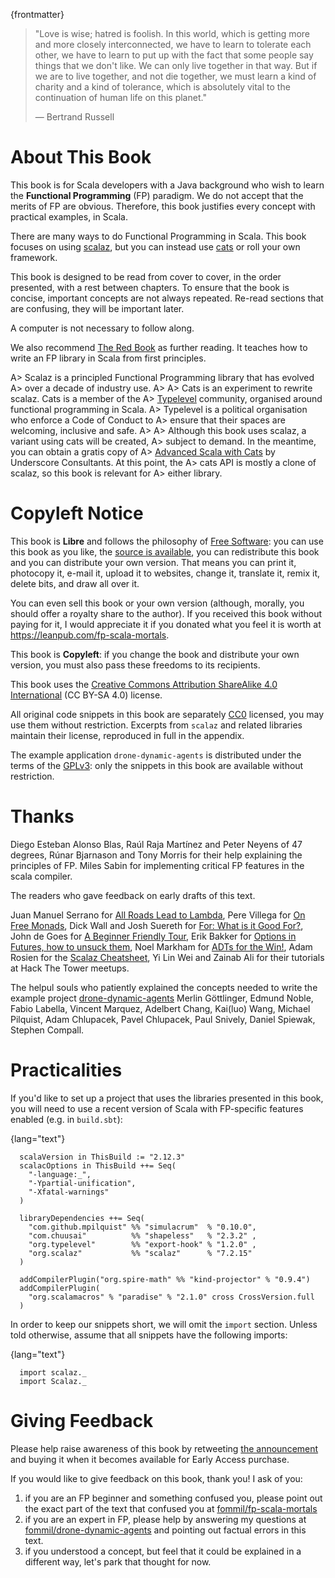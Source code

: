 {frontmatter}

> "Love is wise; hatred is foolish. In this world, which is getting more
> and more closely interconnected, we have to learn to tolerate each
> other, we have to learn to put up with the fact that some people say
> things that we don't like. We can only live together in that way. But
> if we are to live together, and not die together, we must learn a kind
> of charity and a kind of tolerance, which is absolutely vital to the
> continuation of human life on this planet."
> 
> ― Bertrand Russell


# About This Book

This book is for Scala developers with a Java background who wish to
learn the **Functional Programming** (FP) paradigm. We do not accept
that the merits of FP are obvious. Therefore, this book justifies
every concept with practical examples, in Scala.

There are many ways to do Functional Programming in Scala. This book
focuses on using [scalaz](https://github.com/scalaz/scalaz), but you can instead use [cats](http://typelevel.org/cats/) or roll your own
framework.

This book is designed to be read from cover to cover, in the order
presented, with a rest between chapters. To ensure that the book is
concise, important concepts are not always repeated. Re-read sections
that are confusing, they will be important later.

A computer is not necessary to follow along.

We also recommend [The Red Book](https://www.manning.com/books/functional-programming-in-scala) as further reading. It teaches how to
write an FP library in Scala from first principles.

A> Scalaz is a principled Functional Programming library that has evolved
A> over a decade of industry use.
A> 
A> Cats is an experiment to rewrite scalaz. Cats is a member of the
A> [Typelevel](http://typelevel.org/about.html) community, organised around functional programming in Scala.
A> Typelevel is a political organisation who enforce a Code of Conduct to
A> ensure that their spaces are welcoming, inclusive and safe.
A> 
A> Although this book uses scalaz, a variant using cats will be created,
A> subject to demand. In the meantime, you can obtain a gratis copy of
A> [Advanced Scala with Cats](http://underscore.io/books/advanced-scala/) by Underscore Consultants. At this point, the
A> cats API is mostly a clone of scalaz, so this book is relevant for
A> either library.


# Copyleft Notice

This book is **Libre** and follows the philosophy of [Free Software](https://www.gnu.org/philosophy/free-sw.en.html): you
can use this book as you like, the [source is available](https://github.com/fommil/fp-scala-mortals), you can
redistribute this book and you can distribute your own version. That
means you can print it, photocopy it, e-mail it, upload it to
websites, change it, translate it, remix it, delete bits, and draw all
over it.

You can even sell this book or your own version (although, morally,
you should offer a royalty share to the author). If you received this
book without paying for it, I would appreciate it if you donated what
you feel it is worth at <https://leanpub.com/fp-scala-mortals>.

This book is **Copyleft**: if you change the book and distribute your
own version, you must also pass these freedoms to its recipients.

This book uses the [Creative Commons Attribution ShareAlike 4.0
International](https://creativecommons.org/licenses/by-sa/4.0/legalcode) (CC BY-SA 4.0) license.

All original code snippets in this book are separately [CC0](https://wiki.creativecommons.org/wiki/CC0) licensed,
you may use them without restriction. Excerpts from `scalaz` and
related libraries maintain their license, reproduced in full in the
appendix.

The example application `drone-dynamic-agents` is distributed under
the terms of the [GPLv3](https://www.gnu.org/licenses/gpl-3.0.en.html): only the snippets in this book are available
without restriction.


# Thanks

Diego Esteban Alonso Blas, Raúl Raja Martínez and Peter Neyens of 47
degrees, Rúnar Bjarnason and Tony Morris for their help explaining the
principles of FP. Miles Sabin for implementing critical FP features in
the scala compiler.

The readers who gave feedback on early drafts of this text.

Juan Manuel Serrano for [All Roads Lead to Lambda](https://skillsmatter.com/skillscasts/9904-london-scala-march-meetup#video), Pere Villega for [On
Free Monads](http://perevillega.com/understanding-free-monads), Dick Wall and Josh Suereth for [For: What is it Good For?](https://www.youtube.com/watch?v=WDaw2yXAa50),
John de Goes for [A Beginner Friendly Tour](http://degoes.net/articles/easy-monads), Erik Bakker for [Options in
Futures, how to unsuck them](https://www.youtube.com/watch?v=hGMndafDcc8), Noel Markham for [ADTs for the Win!](https://www.47deg.com/presentations/2017/06/01/ADT-for-the-win/), Adam
Rosien for the [Scalaz Cheatsheet](http://arosien.github.io/scalaz-cheatsheets/typeclasses.pdf), Yi Lin Wei and Zainab Ali for their
tutorials at Hack The Tower meetups.

The helpul souls who patiently explained the concepts needed to write
the example project [drone-dynamic-agents](https://gitlab.com/fommil/drone-dynamic-agents) Merlin Göttlinger, Edmund
Noble, Fabio Labella, Vincent Marquez, Adelbert Chang, Kai(luo) Wang,
Michael Pilquist, Adam Chlupacek, Pavel Chlupacek, Paul Snively,
Daniel Spiewak, Stephen Compall.


# Practicalities

If you'd like to set up a project that uses the libraries presented in
this book, you will need to use a recent version of Scala with
FP-specific features enabled (e.g. in `build.sbt`):

{lang="text"}
~~~~~~~~
  scalaVersion in ThisBuild := "2.12.3"
  scalacOptions in ThisBuild ++= Seq(
    "-language:_",
    "-Ypartial-unification",
    "-Xfatal-warnings"
  )
  
  libraryDependencies ++= Seq(
    "com.github.mpilquist" %% "simulacrum"  % "0.10.0",
    "com.chuusai"          %% "shapeless"   % "2.3.2" ,
    "org.typelevel"        %% "export-hook" % "1.2.0" ,
    "org.scalaz"           %% "scalaz"      % "7.2.15"
  )
  
  addCompilerPlugin("org.spire-math" %% "kind-projector" % "0.9.4")
  addCompilerPlugin(
    "org.scalamacros" % "paradise" % "2.1.0" cross CrossVersion.full
  )
~~~~~~~~

In order to keep our snippets short, we will omit the `import`
section. Unless told otherwise, assume that all snippets have the
following imports:

{lang="text"}
~~~~~~~~
  import scalaz._
  import Scalaz._
~~~~~~~~


# Giving Feedback

Please help raise awareness of this book by retweeting [the
announcement](https://twitter.com/fommil/status/855877100296953862) and buying it when it becomes available for Early Access
purchase.

If you would like to give feedback on this book, thank you! I ask of
you:

1.  if you are an FP beginner and something confused you, please point
    out the exact part of the text that confused you at
    [fommil/fp-scala-mortals](https://github.com/fommil/fp-scala-mortals/issues)
2.  if you are an expert in FP, please help by answering my questions
    at [fommil/drone-dynamic-agents](https://gitlab.com/fommil/drone-dynamic-agents/issues) and pointing out factual errors in
    this text.
3.  if you understood a concept, but feel that it could be explained in
    a different way, let's park that thought for now.


